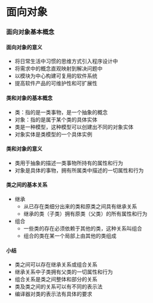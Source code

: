 <!--
 * @Author: your name
 * @Date: 2021-10-09 09:47:57
 * @LastEditTime: 2021-10-09 10:22:38
 * @LastEditors: Please set LastEditors
 * @Description: In User Settings Edit
 * @FilePath: /WorkSpace/C++/09类与对象/09面向对象.md
-->
<!--
 * @Author: your name
 * @Date: 2021-10-08 17:28:08
 * @LastEditTime: 2021-10-09 09:34:45
 * @LastEditors: Please set LastEditors
 * @Description: In User Settings Edit
 * @FilePath: /WorkSpace/C++/09面向对象/09面向对象.md
-->

# 面向对象

### 面向对象基本概念

#### 面向对象的意义

- 将日常生活中习惯的思维方式引入程序设计中
- 将需求中的概念直观映射到解决问题中
- 以模块为中心构建可复用的软件系统
- 提高软件产品的可维护性和可扩展性

#### 类和对象的基本概念

- 类：指的是一类事物，是一个抽象的概念
- 对象：指的是属于某个类的具体实体
- 类是一种模型，这种模型可以创建出不同的对象实体
- 对象实体是类模型的一个具体实例

#### 类和对象的意义

- 类用于抽象的描述一类事物所持有的属性和行为
- 对象是具体的事物，拥有所属类中描述的一切属性和行为

#### 类之间的基本关系

- 继承
  - 从已存在类细分出来的类和原类之间具有继承关系
  - 继承的类（子类）拥有原类（父类）的所有属性和行为
- 组合
  - 一些类的存在必须依赖于其他的类，这种关系叫组合
  - 组合的类在某一个局部上由其他的类组成

#### 小结

- 类之间可以存在继承关系或组合关系
- 继承关系中子类拥有父类的一切属性和行为
- 组合关系是类之间整体和部分的关系
- 类及类之间的关系可以有不同的表示法
- 编译器对类的表示法有具体的要求

